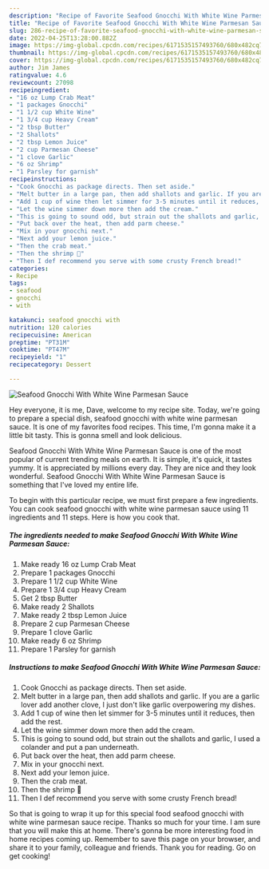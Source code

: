 ```yaml
---
description: "Recipe of Favorite Seafood Gnocchi With White Wine Parmesan Sauce"
title: "Recipe of Favorite Seafood Gnocchi With White Wine Parmesan Sauce"
slug: 286-recipe-of-favorite-seafood-gnocchi-with-white-wine-parmesan-sauce
date: 2022-04-25T13:28:00.882Z
image: https://img-global.cpcdn.com/recipes/6171535157493760/680x482cq70/seafood-gnocchi-with-white-wine-parmesan-sauce-recipe-main-photo.jpg
thumbnail: https://img-global.cpcdn.com/recipes/6171535157493760/680x482cq70/seafood-gnocchi-with-white-wine-parmesan-sauce-recipe-main-photo.jpg
cover: https://img-global.cpcdn.com/recipes/6171535157493760/680x482cq70/seafood-gnocchi-with-white-wine-parmesan-sauce-recipe-main-photo.jpg
author: Jim James
ratingvalue: 4.6
reviewcount: 27098
recipeingredient:
- "16 oz Lump Crab Meat"
- "1 packages Gnocchi"
- "1 1/2 cup White Wine"
- "1 3/4 cup Heavy Cream"
- "2 tbsp Butter"
- "2 Shallots"
- "2 tbsp Lemon Juice"
- "2 cup Parmesan Cheese"
- "1 clove Garlic"
- "6 oz Shrimp"
- "1 Parsley for garnish"
recipeinstructions:
- "Cook Gnocchi as package directs. Then set aside."
- "Melt butter in a large pan, then add shallots and garlic. If you are a garlic lover add another clove, I just don&#39;t like garlic overpowering my dishes."
- "Add 1 cup of wine then let simmer for 3-5 minutes until it reduces, then add the rest."
- "Let the wine simmer down more then add the cream."
- "This is going to sound odd, but strain out the shallots and garlic, I used a colander and put a pan underneath."
- "Put back over the heat, then add parm cheese."
- "Mix in your gnocchi next."
- "Next add your lemon juice."
- "Then the crab meat."
- "Then the shrimp 🍤"
- "Then I def recommend you serve with some crusty French bread!"
categories:
- Recipe
tags:
- seafood
- gnocchi
- with

katakunci: seafood gnocchi with 
nutrition: 120 calories
recipecuisine: American
preptime: "PT31M"
cooktime: "PT47M"
recipeyield: "1"
recipecategory: Dessert

---
```



![Seafood Gnocchi With White Wine Parmesan Sauce](https://img-global.cpcdn.com/recipes/6171535157493760/680x482cq70/seafood-gnocchi-with-white-wine-parmesan-sauce-recipe-main-photo.jpg)

Hey everyone, it is me, Dave, welcome to my recipe site. Today, we're going to prepare a special dish, seafood gnocchi with white wine parmesan sauce. It is one of my favorites food recipes. This time, I'm gonna make it a little bit tasty. This is gonna smell and look delicious.

Seafood Gnocchi With White Wine Parmesan Sauce is one of the most popular of current trending meals on earth. It is simple, it's quick, it tastes yummy. It is appreciated by millions every day. They are nice and they look wonderful. Seafood Gnocchi With White Wine Parmesan Sauce is something that I've loved my entire life.




To begin with this particular recipe, we must first prepare a few ingredients. You can cook seafood gnocchi with white wine parmesan sauce using 11 ingredients and 11 steps. Here is how you cook that.

<!--inarticleads1-->

##### The ingredients needed to make Seafood Gnocchi With White Wine Parmesan Sauce:

1. Make ready 16 oz Lump Crab Meat
1. Prepare 1 packages Gnocchi
1. Prepare 1 1/2 cup White Wine
1. Prepare 1 3/4 cup Heavy Cream
1. Get 2 tbsp Butter
1. Make ready 2 Shallots
1. Make ready 2 tbsp Lemon Juice
1. Prepare 2 cup Parmesan Cheese
1. Prepare 1 clove Garlic
1. Make ready 6 oz Shrimp
1. Prepare 1 Parsley for garnish




<!--inarticleads2-->

##### Instructions to make Seafood Gnocchi With White Wine Parmesan Sauce:

1. Cook Gnocchi as package directs. Then set aside.
1. Melt butter in a large pan, then add shallots and garlic. If you are a garlic lover add another clove, I just don&#39;t like garlic overpowering my dishes.
1. Add 1 cup of wine then let simmer for 3-5 minutes until it reduces, then add the rest.
1. Let the wine simmer down more then add the cream.
1. This is going to sound odd, but strain out the shallots and garlic, I used a colander and put a pan underneath.
1. Put back over the heat, then add parm cheese.
1. Mix in your gnocchi next.
1. Next add your lemon juice.
1. Then the crab meat.
1. Then the shrimp 🍤
1. Then I def recommend you serve with some crusty French bread!




So that is going to wrap it up for this special food seafood gnocchi with white wine parmesan sauce recipe. Thanks so much for your time. I am sure that you will make this at home. There's gonna be more interesting food in home recipes coming up. Remember to save this page on your browser, and share it to your family, colleague and friends. Thank you for reading. Go on get cooking!
